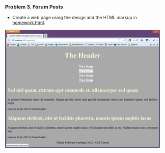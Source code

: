 ### Problem 3. Forum Posts
*	Create a web page using the design and the HTML markup in [homework.html](https://github.com/TelerikAcademy/CSS/blob/master/Topics/01.%20CSS-Overview/demos/homework.html).

![picture3](images/task3.png)
